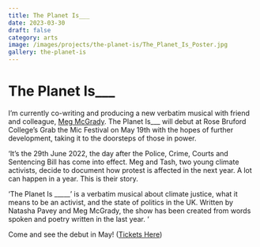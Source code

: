 ```yaml
---
title: The Planet Is___
date: 2023-03-30
draft: false
category: arts
image: /images/projects/the-planet-is/The_Planet_Is_Poster.jpg
gallery: the-planet-is
---
```

# The Planet Is___

I’m currently co-writing and producing a new verbatim musical with friend and colleague, [Meg McGrady](https://www.megmcgrady.co.uk/theplanetis). The Planet Is___ will debut at Rose Bruford College’s Grab the Mic Festival on May 19th with the hopes of further development, taking it to the doorsteps of those in power.

‘It’s the 29th June 2022, the day after the Police, Crime, Courts and Sentencing Bill has come into effect. Meg and Tash, two young climate activists, decide to document how protest is affected in the next year. A lot can happen in a year. This is their story. 

‘The Planet Is _____’ is a verbatim musical about climate justice, what it means to be an activist, and the state of politics in the UK. Written by Natasha Pavey and Meg McGrady, the show has been created from words spoken and poetry written in the last year. ‘

Come and see the debut in May! ([Tickets Here](https://www.eventbrite.co.uk/e/grab-the-mic-sharings-from-emerging-artists-tickets-612370305067))

